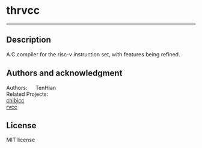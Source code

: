 # thrvcc
***

## Description
A C compiler for the risc-v instruction set, with features being refined.

## Authors and acknowledgment
Authors: &ensp;&ensp; TenHian  
Related Projects:  
[chibicc](https://github.com/rui314/chibicc)  
[rvcc](https://github.com/sunshaoce/rvcc)  

## License
MIT license